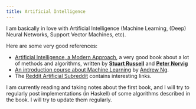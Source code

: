 ```yaml
---
title: Artificial Intelligence
---
```


I am basically in love with Artificial Intelligence (Machine Learning, (Deep) Neural Networks, Support Vector Machines, etc).

Here are some very good references:

- [Artificial Intelligence, a Modern Approach](http://aima.cs.berkeley.edu/), a very good book about a lot of methods and algorithms, written by **[Stuart Russell](http://www.cs.berkeley.edu/~russell/)** and **[Peter Norvig](http://www.norvig.com/)**
- [An introduction course about Machine Learning](https://www.coursera.org/course/ml) by [Andrew Ng](https://twitter.com/AndrewYNg).
- The [Reddit Artificial Subreddit](https://reddit.com/r/artificial) contains interesting links.

I am currently reading and taking notes about the first book, and I will try to regularly post implementations (in Haskell) of some algorithms described in the book. I will try to update them regularly.